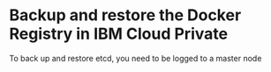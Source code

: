 # Backup and restore the Docker Registry in IBM Cloud Private

To back up and restore etcd, you need to be logged to a master node

